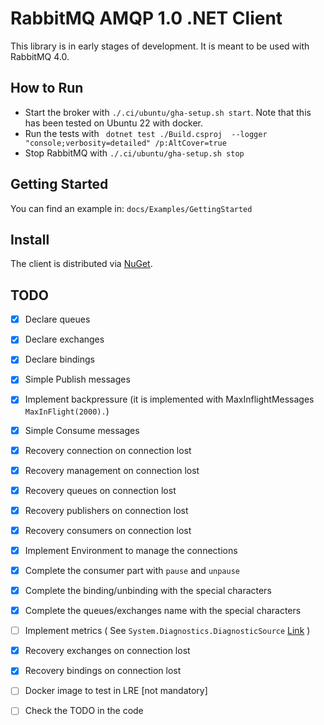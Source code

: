# RabbitMQ AMQP 1.0 .NET Client

This library is in early stages of development. It is meant to be used with RabbitMQ 4.0.

## How to Run

- Start the broker with `./.ci/ubuntu/gha-setup.sh start`. Note that this has been tested on Ubuntu 22 with docker.
- Run the tests with ` dotnet test ./Build.csproj  --logger "console;verbosity=detailed" /p:AltCover=true`
- Stop RabbitMQ with `./.ci/ubuntu/gha-setup.sh stop`

## Getting Started

You can find an example in: `docs/Examples/GettingStarted`

## Install

The client is distributed via [NuGet](https://www.nuget.org/packages/RabbitMQ.AMQP.Client/).

## TODO

- [x] Declare queues
- [x] Declare exchanges
- [x] Declare bindings
- [x] Simple Publish messages
- [x] Implement backpressure (it is implemented with MaxInflightMessages `MaxInFlight(2000).`)
- [x] Simple Consume messages
- [x] Recovery connection on connection lost
- [x] Recovery management on connection lost
- [x] Recovery queues on connection lost
- [x] Recovery publishers on connection lost
- [x] Recovery consumers on connection lost
- [x] Implement Environment to manage the connections
- [x] Complete the consumer part with `pause` and `unpause`
- [x] Complete the binding/unbinding with the special characters
- [x] Complete the queues/exchanges name with the special characters
- [ ] Implement metrics ( See `System.Diagnostics.DiagnosticSource` [Link](https://learn.microsoft.com/en-us/dotnet/core/diagnostics/metrics-instrumentation) )
- [x] Recovery exchanges on connection lost
- [x] Recovery bindings on connection lost
- [ ] Docker image to test in LRE [not mandatory]
- [ ] Check the TODO in the code

